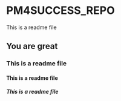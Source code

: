 # PM4SUCCESS_REPO
This is a readme file
## You are great
### This is a readme file
#### This is a readme file
##### This is a readme file
